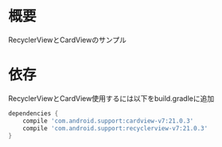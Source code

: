 # 概要
RecyclerViewとCardViewのサンプル

# 依存
RecyclerViewとCardView使用するには以下をbuild.gradleに追加

```groovy
dependencies {
    compile 'com.android.support:cardview-v7:21.0.3'
    compile 'com.android.support:recyclerview-v7:21.0.3'
}
```
